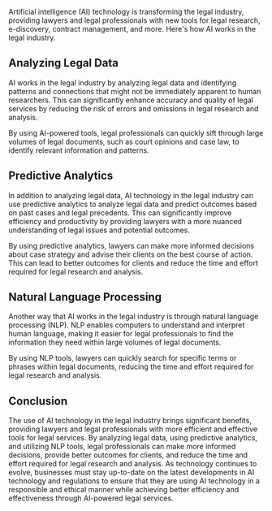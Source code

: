 
Artificial intelligence (AI) technology is transforming the legal industry, providing lawyers and legal professionals with new tools for legal research, e-discovery, contract management, and more. Here's how AI works in the legal industry.

Analyzing Legal Data
--------------------

AI works in the legal industry by analyzing legal data and identifying patterns and connections that might not be immediately apparent to human researchers. This can significantly enhance accuracy and quality of legal services by reducing the risk of errors and omissions in legal research and analysis.

By using AI-powered tools, legal professionals can quickly sift through large volumes of legal documents, such as court opinions and case law, to identify relevant information and patterns.

Predictive Analytics
--------------------

In addition to analyzing legal data, AI technology in the legal industry can use predictive analytics to analyze legal data and predict outcomes based on past cases and legal precedents. This can significantly improve efficiency and productivity by providing lawyers with a more nuanced understanding of legal issues and potential outcomes.

By using predictive analytics, lawyers can make more informed decisions about case strategy and advise their clients on the best course of action. This can lead to better outcomes for clients and reduce the time and effort required for legal research and analysis.

Natural Language Processing
---------------------------

Another way that AI works in the legal industry is through natural language processing (NLP). NLP enables computers to understand and interpret human language, making it easier for legal professionals to find the information they need within large volumes of legal documents.

By using NLP tools, lawyers can quickly search for specific terms or phrases within legal documents, reducing the time and effort required for legal research and analysis.

Conclusion
----------

The use of AI technology in the legal industry brings significant benefits, providing lawyers and legal professionals with more efficient and effective tools for legal services. By analyzing legal data, using predictive analytics, and utilizing NLP tools, legal professionals can make more informed decisions, provide better outcomes for clients, and reduce the time and effort required for legal research and analysis. As technology continues to evolve, businesses must stay up-to-date on the latest developments in AI technology and regulations to ensure that they are using AI technology in a responsible and ethical manner while achieving better efficiency and effectiveness through AI-powered legal services.

